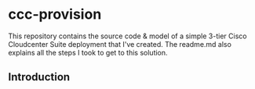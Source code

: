# ccc-provision

This repository contains the source code & model of a simple 3-tier Cisco Cloudcenter Suite deployment that I've created. The readme.md also explains all the steps I took to get to this solution.

## Introduction

